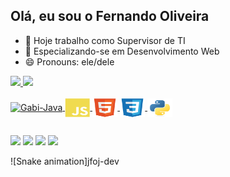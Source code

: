## Olá, eu sou o Fernando Oliveira

- 🔭 Hoje trabalho como Supervisor de TI
- 🌱 Especializando-se em Desenvolvimento Web
- 😄 Pronouns: ele/dele

<div>
  <a href="https://https://github.com/jfoj-dev">
  <img height="180em" src="https://github-readme-stats.vercel.app/api?username=jfoj-dev&show_icons=true&theme=dracula&include_all_commit=true&count_private=true"/>
  <img height="180em" src="https://github-readme-stats.vercel.app/api/top-langs/?username=jfoj-dev&layout=compact&langs_count=16&theme=dracula"/>

</div>

<div style="display: inline_block"><br>
  <img align="center" alt="Gabi-Java" height="30" width="40" src="https://cdn.jsdelivr.net/gh/devicons/devicon/icons/java/java-original.svg">
  <img align="center" alt="Js" height="30" width="40" src="https://raw.githubusercontent.com/devicons/devicon/master/icons/javascript/javascript-plain.svg">
  <img align="center" alt="HTML" height="30" width="40" src="https://raw.githubusercontent.com/devicons/devicon/master/icons/html5/html5-original.svg">
  <img align="center" alt="CSS" height="30" width="40" src="https://raw.githubusercontent.com/devicons/devicon/master/icons/css3/css3-original.svg">
  <img align="center" alt="Python" height="30" width="40" src="https://raw.githubusercontent.com/devicons/devicon/master/icons/python/python-original.svg">
  
</div>
  
  ##
 
<div> 
  <a href="https://www.instagram.com/fernando_oliveira365/" target="_blank"><img src="https://img.shields.io/badge/-Instagram-%23E4405F?style=for-the-badge&logo=instagram&logoColor=white" target="_blank"></a>
  <a href="" target="_blank"><img src="https://img.shields.io/badge/Discord-7289DA?style=for-the-badge&logo=discord&logoColor=white" target="_blank"></a> 
  <a href = "mailto:jfoj365@gmail.com"><img src="https://img.shields.io/badge/-Gmail-%23333?style=for-the-badge&logo=gmail&logoColor=white" target="_blank"></a>
  <a href="https://www.linkedin.com/in/fernando-oliveira-1b11b125a/" target="_blank"><img src="https://img.shields.io/badge/-LinkedIn-%230077B5?style=for-the-badge&logo=linkedin&logoColor=white" target="_blank"></a> 
  
</div>

![Snake animation]jfoj-dev


